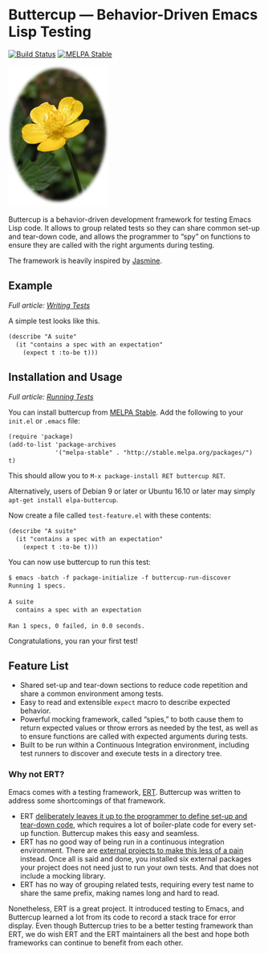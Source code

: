 # Buttercup — Behavior-Driven Emacs Lisp Testing

[![Build Status](https://api.travis-ci.org/jorgenschaefer/emacs-buttercup.png?branch=master)](https://travis-ci.org/jorgenschaefer/emacs-buttercup)
[![MELPA Stable](http://stable.melpa.org/packages/buttercup-badge.svg)](http://stable.melpa.org/#/buttercup)

![Ranculus repens, photo by sannse](docs/images/buttercup.jpg)

Buttercup is a behavior-driven development framework for testing Emacs
Lisp code. It allows to group related tests so they can share common
set-up and tear-down code, and allows the programmer to “spy” on
functions to ensure they are called with the right arguments during
testing.

The framework is heavily inspired by
[Jasmine](https://jasmine.github.io/edge/introduction.html).

## Example

*Full article: [Writing Tests](docs/writing-tests.md)*

A simple test looks like this.

```Lisp
(describe "A suite"
  (it "contains a spec with an expectation"
    (expect t :to-be t)))
```

## Installation and Usage

*Full article: [Running Tests](docs/running-tests.md)*

You can install buttercup from
[MELPA Stable](http://stable.melpa.org/). Add the following to your
`init.el` or `.emacs` file:

```
(require 'package)
(add-to-list 'package-archives
             '("melpa-stable" . "http://stable.melpa.org/packages/") t)
```

This should allow you to `M-x package-install RET buttercup RET`.

Alternatively, users of Debian 9 or later or Ubuntu 16.10 or later may
simply `apt-get install elpa-buttercup`.

Now create a file called `test-feature.el` with these contents:

```Lisp
(describe "A suite"
  (it "contains a spec with an expectation"
    (expect t :to-be t)))
```

You can now use buttercup to run this test:

```
$ emacs -batch -f package-initialize -f buttercup-run-discover
Running 1 specs.

A suite
  contains a spec with an expectation

Ran 1 specs, 0 failed, in 0.0 seconds.
```

Congratulations, you ran your first test!

## Feature List

- Shared set-up and tear-down sections to reduce code repetition and
  share a common environment among tests.
- Easy to read and extensible `expect` macro to describe expected
  behavior.
- Powerful mocking framework, called “spies,” to both cause them to
  return expected values or throw errors as needed by the test, as
  well as to ensure functions are called with expected arguments
  during tests.
- Built to be run within a Continuous Integration environment,
  including test runners to discover and execute tests in a directory
  tree.

### Why not ERT?

Emacs comes with a testing framework,
[ERT](https://www.gnu.org/software/emacs/manual/html_mono/ert.html).
Buttercup was written to address some shortcomings of that framework.

- ERT
  [deliberately leaves it up to the programmer to define set-up and tear-down code](https://www.gnu.org/software/emacs/manual/html_mono/ert.html#Fixtures-and-Test-Suites),
  which requires a lot of boiler-plate code for every set-up function.
  Buttercup makes this easy and seamless.
- ERT has no good way of being run in a continuous integration
  environment. There are
  [external projects to make this less of a pain](https://github.com/rejeep/ert-runner.el)
  instead. Once all is said and done, you installed six external
  packages your project does not need just to run your own tests. And
  that does not include a mocking library.
- ERT has no way of grouping related tests, requiring every test name
  to share the same prefix, making names long and hard to read.

Nonetheless, ERT is a great project. It introduced testing to Emacs,
and Buttercup learned a lot from its code to record a stack trace for
error display. Even though Buttercup tries to be a better testing
framework than ERT, we do wish ERT and the ERT maintainers all the
best and hope both frameworks can continue to benefit from each other.
